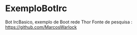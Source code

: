 # ExemploBotIrc
Bot IrcBasico, exemplo de Boot rede Thor
Fonte de pesquisa : https://github.com/MarcosWarlock
